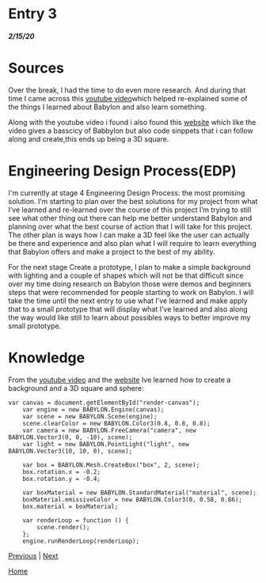 # Entry 3
##### 2/15/20

# Sources 

Over the break, I had the time to do even more research. And during that time I came across this [youtube video](https://www.youtube.com/watch?v=eQH4273wy7w)which helped re-explained some of the things I learned about Babylon and also learn something.

Along with the youtube video i found i also found this [website](https://developer.mozilla.org/enUS/docs/Games/Techniques/3D_on_the_web/Building_up_a_basic_demo_with_Babylon.js?utm_campaign) which like the video gives a basscicy of Babbylon but also code sinppets that i can follow along and create,this ends up being a 3D square.


# Engineering Design Process(EDP)

I'm currently at stage 4 Engineering Design Process: the most promising solution. I’m starting to plan over the best solutions for my project from what I’ve learned and re-learned over the course of this project I’m trying to still see what other thing out there can help me better understand Babylon and planning over what the best course of action that I will take for this project. The other plan is ways how I can make a 3D feel like the user can actually be there and experience and also plan what I will require to learn everything that Babylon offers and make a project to the best of my ability.

For the next stage Create a prototype, I plan to make a simple background with lighting and a couple of shapes which will not be that difficult since over my time doing research on Babylon those were demos and beginners steps that were recommended for people starting to work on Babylon. I will take the time until the next  entry to use what I’ve learned and make apply that to a small prototype that will display what I’ve learned and also along the way would like still to learn about possibles ways to better improve my small prototype.

# Knowledge

From the [youtube video](https://www.youtube.com/watch?v=eQH4273wy7w) and the [website](https://developer.mozilla.org/enUS/docs/Games/Techniques/3D_on_the_web/Building_up_a_basic_demo_with_Babylon.js?utm_campaign) Ive learned how to create a background and a 3D square and sphere:

```
var canvas = document.getElementById("render-canvas");
    var engine = new BABYLON.Engine(canvas);
    var scene = new BABYLON.Scene(engine);
    scene.clearColor = new BABYLON.Color3(0.8, 0.8, 0.8);
    var camera = new BABYLON.FreeCamera("camera", new BABYLON.Vector3(0, 0, -10), scene);
    var light = new BABYLON.PointLight("light", new BABYLON.Vector3(10, 10, 0), scene);

    var box = BABYLON.Mesh.CreateBox("box", 2, scene);
    box.rotation.x = -0.2;
    box.rotation.y = -0.4;

    var boxMaterial = new BABYLON.StandardMaterial("material", scene);
    boxMaterial.emissiveColor = new BABYLON.Color3(0, 0.58, 0.86);
    box.material = boxMaterial;

    var renderLoop = function () {
        scene.render();
    };
    engine.runRenderLoop(renderLoop);
```


[Previous](entry02.md) | [Next](entry04.md)

[Home](../README.md)
